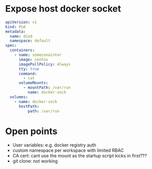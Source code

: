 # Expose host docker socket
```yaml
apiVersion: v1
kind: Pod
metadata:
  name: dind
  namespace: default
spec:
  containers:
    - name: someconainter
      image: centos
      imagePullPolicy: Always
      tty: true
      command:
        - cat
      volumeMounts: 
        - mountPath: /var/run 
          name: docker-sock 
  volumes:
    - name: docker-sock 
      hostPath: 
          path: /var/run 
```

# Open points
 - User variables: e.g. docker registry auth
 - custom namespace per workspace with limited RBAC
 - CA cert: cant use the mount as the startup script kicks in first???
 - git clone: not working
